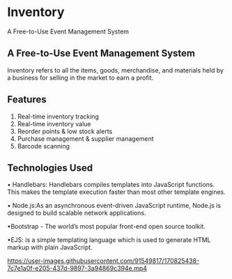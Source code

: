 
# Inventory

A Free-to-Use Event Management System


## A Free-to-Use Event Management System
Inventory refers to all the items, goods, merchandise, and materials held by a business for selling in the market to earn a profit.

## Features
1. Real-time inventory tracking
2. Real-time inventory value
3. Reorder points & low stock alerts
4. Purchase management & supplier management
5. Barcode scanning

## Technologies Used
• Handlebars: Handlebars compiles templates into JavaScript functions. This makes the template execution faster than most other template engines.

• Node.js:As an asynchronous event-driven JavaScript runtime, Node.js is designed to build scalable network applications.

•Bootstrap - The world’s most popular front-end open source toolkit.

•EJS: is a simple templating language which is used to generate HTML markup with plain JavaScript.



https://user-images.githubusercontent.com/91549817/170825438-7c7e1a0f-e205-437d-9897-3a94869c394e.mp4

